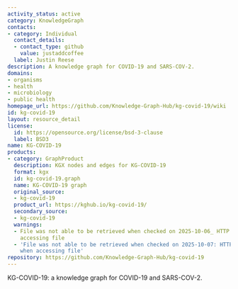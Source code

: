 ```yaml
---
activity_status: active
category: KnowledgeGraph
contacts:
- category: Individual
  contact_details:
  - contact_type: github
    value: justaddcoffee
  label: Justin Reese
description: A knowledge graph for COVID-19 and SARS-COV-2.
domains:
- organisms
- health
- microbiology
- public health
homepage_url: https://github.com/Knowledge-Graph-Hub/kg-covid-19/wiki
id: kg-covid-19
layout: resource_detail
license:
  id: https://opensource.org/license/bsd-3-clause
  label: BSD3
name: KG-COVID-19
products:
- category: GraphProduct
  description: KGX nodes and edges for KG-COVID-19
  format: kgx
  id: kg-covid-19.graph
  name: KG-COVID-19 graph
  original_source:
  - kg-covid-19
  product_url: https://kghub.io/kg-covid-19/
  secondary_source:
  - kg-covid-19
  warnings:
  - File was not able to be retrieved when checked on 2025-10-06_ HTTP 403 error when
    accessing file
  - 'File was not able to be retrieved when checked on 2025-10-07: HTTP 403 error
    when accessing file'
repository: https://github.com/Knowledge-Graph-Hub/kg-covid-19
---
```

KG-COVID-19: a knowledge graph for COVID-19 and SARS-COV-2.